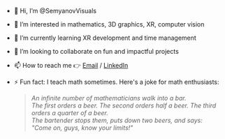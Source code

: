 - 👋 Hi, I’m @SemyanovVisuals
- 👀 I’m interested in mathematics, 3D graphics, XR, computer vision
- 🌱 I’m currently learning XR development and time management
- 💞️ I’m looking to collaborate on fun and impactful projects
- 📫 How to reach me :point_right: [Email](mailto:katia.semyanovskaya@gmail.com) / [LinkedIn](https://www.linkedin.com/in/katia-semyanovskaya/)
- ⚡ Fun fact: I teach math sometimes. Here's a joke for math enthusiasts:

  > _An infinite number of mathematicians walk into a bar. \
The first orders a beer. The second orders half a beer. The third orders a quarter of a beer. \
The bartender stops them, puts down two beers, and says: "Come on, guys, know your limits!"_ 

<!---
SemyanovVisuals/SemyanovVisuals is a ✨ special ✨ repository because its `README.md` (this file) appears on your GitHub profile.
You can click the Preview link to take a look at your changes.
--->
